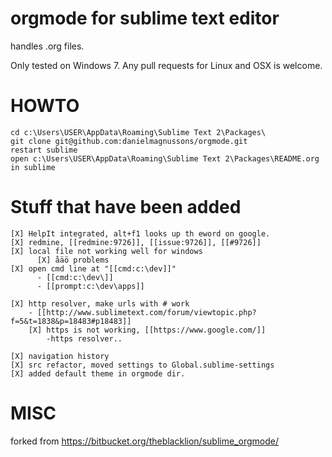 orgmode for sublime text editor
=============

handles .org files.

Only tested on Windows 7. Any pull requests for Linux and OSX is welcome.


HOWTO
=============

	cd c:\Users\USER\AppData\Roaming\Sublime Text 2\Packages\
	git clone git@github.com:danielmagnussons/orgmode.git
	restart sublime
	open c:\Users\USER\AppData\Roaming\Sublime Text 2\Packages\README.org in sublime



Stuff that have been added
=============

	[X] HelpIt integrated, alt+f1 looks up th eword on google.
	[X] redmine, [[redmine:9726]], [[issue:9726]], [[#9726]]
	[X] local file not working well for windows
	      [X] åäö problems
	[X] open cmd line at "[[cmd:c:\dev]]"
	      - [[cmd:c:\dev\]]
	      - [[prompt:c:\dev\apps]]

	[X] http resolver, make urls with # work
	    - [[http://www.sublimetext.com/forum/viewtopic.php?f=5&t=1838&p=18483#p18483]]
	    [X] https is not working, [[https://www.google.com/]]
	        -https resolver..

	[X] navigation history
	[X] src refactor, moved settings to Global.sublime-settings
	[X] added default theme in orgmode dir.


MISC
=============

forked from https://bitbucket.org/theblacklion/sublime_orgmode/

